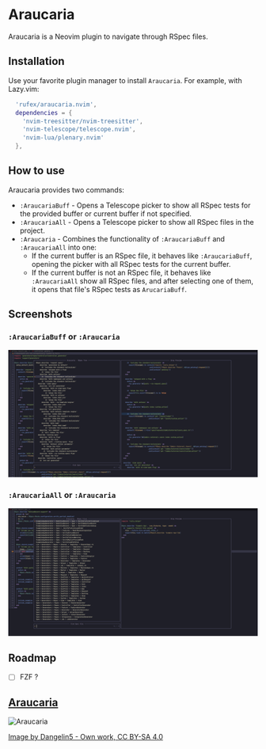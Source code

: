 # Araucaria

Araucaria is a Neovim plugin to navigate through RSpec files.

## Installation

Use your favorite plugin manager to install `Araucaria`. For example, with Lazy.vim:

```lua
  'rufex/araucaria.nvim',
  dependencies = {
    'nvim-treesitter/nvim-treesitter',
    'nvim-telescope/telescope.nvim',
    'nvim-lua/plenary.nvim'
  },
```

## How to use

Araucaria provides two commands:

- `:AraucariaBuff` - Opens a Telescope picker to show all RSpec tests for the provided buffer or current buffer if not specified.
- `:AraucariaAll` - Opens a Telescope picker to show all RSpec files in the project.
- `:Araucaria` - Combines the functionality of `:AraucariaBuff` and `:AraucariaAll` into one:
  - If the current buffer is an RSpec file, it behaves like `:AraucariaBuff`, opening the picker with all RSpec tests for the current buffer.
  - If the current buffer is not an RSpec file, it behaves like `:AraucariaAll` show all RSpec files, and after selecting one of them, it opens that file's RSpec tests as `ArucariaBuff`.

## Screenshots

### `:AraucariaBuff` or `:Araucaria`

![Araucaria](./assets/araucaria.png)

### `:AraucariaAll` or `:Araucaria`

![AraucariaAll](./assets/araucaria_all.png)

## Roadmap

- [ ] FZF ?

## [Araucaria](https://en.m.wikipedia.org/wiki/Araucaria)

![Araucaria](https://upload.wikimedia.org/wikipedia/commons/thumb/2/20/Araucaria_araucana%2C_Zainuco%2C_Neuquen%2C_Argentina.jpg/1530px-Araucaria_araucana%2C_Zainuco%2C_Neuquen%2C_Argentina.jpg)

[Image by Dangelin5 - Own work, CC BY-SA 4.0](https://commons.wikimedia.org/w/index.php?curid=57620752)
